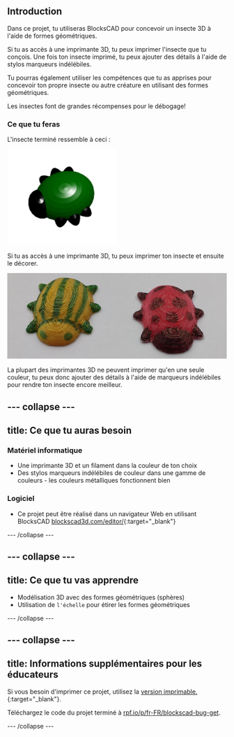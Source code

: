 ## Introduction

Dans ce projet, tu utiliseras BlocksCAD pour concevoir un insecte 3D à l'aide de formes géométriques.

Si tu as accès à une imprimante 3D, tu peux imprimer l'insecte que tu conçois. Une fois ton insecte imprimé, tu peux ajouter des détails à l'aide de stylos marqueurs indélébiles.

Tu pourras également utiliser les compétences que tu as apprises pour concevoir ton propre insecte ou autre créature en utilisant des formes géométriques.

Les insectes font de grandes récompenses pour le débogage!

### Ce que tu feras

L'insecte terminé ressemble à ceci :

![capture d'écran](images/bug-complete.png)

Si tu as accès à une imprimante 3D, tu peux imprimer ton insecte et ensuite le décorer.

![Projet complet](images/bug-showcase.png)

La plupart des imprimantes 3D ne peuvent imprimer qu'en une seule couleur, tu peux donc ajouter des détails à l'aide de marqueurs indélébiles pour rendre ton insecte encore meilleur.

--- collapse ---
---
title: Ce que tu auras besoin
---

### Matériel informatique

+ Une imprimante 3D et un filament dans la couleur de ton choix
+ Des stylos marqueurs indélébiles de couleur dans une gamme de couleurs - les couleurs métalliques fonctionnent bien

### Logiciel

+ Ce projet peut être réalisé dans un navigateur Web en utilisant BlocksCAD [blockscad3d.com/editor/](https://www.blockscad3d.com/editor){:target="_blank"}

--- /collapse ---

--- collapse ---
---
title: Ce que tu vas apprendre
---

+ Modélisation 3D avec des formes géométriques (sphères)
+ Utilisation de `l'échelle` pour étirer les formes géométriques

--- /collapse ---

--- collapse ---
---
title: Informations supplémentaires pour les éducateurs
---

Si vous besoin d'imprimer ce projet, utilisez la [version imprimable.](https://projects.raspberrypi.org/fr-FR/projects/blockscad-bug/print){:target="_blank"}.

Téléchargez le code du projet terminé à [rpf.io/p/fr-FR/blockscad-bug-get](http://rpf.io/p/fr-FR/blockscad-bug-get).

--- /collapse ---

